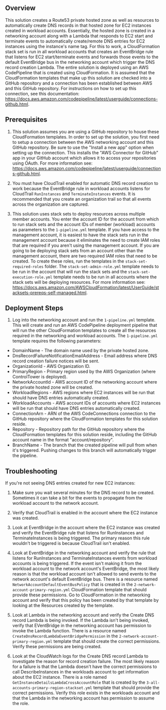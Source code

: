 ## Overview
This solution creates a Route53 private hosted zone as well as resources to automatically create DNS records in that hosted zone for EC2 instances created in workload accounts. Essentially, the hosted zone is created in a networking account along with a Lambda that responds to EC2 start and terminate events to automatically create/remote DNS entries for EC2 instances using the instance's name tag. For this to work, a CloudFormation stack set is run in all workload accounts that creates an EventBridge rule that listens for EC2 start/terminate events and forwards those events to the default EventBridge bus in the networking account which trigger the DNS record creation Lambda. The entire solution is deployed using an AWS CodePipeline that is created using CloudFormation. It is assumed that the CloudFormation templates that make up this solution are checked into a GitHub repository and a connection has been established between AWS and this GitHub repository. For instructions on how to set up this connection, see this documentation: https://docs.aws.amazon.com/codepipeline/latest/userguide/connections-github.html.

## Prerequisites

1. This solution assumes you are using a GitHub repository to house these CloudFormation templates. In order to set up the solution, you first need to setup a connection between the AWS networking account and this GitHub repository. Be sure to use the "Install a new app" option when setting up the connection. This installs the "AWS Connector for GitHub" app in your GitHub account which allows it to access your repositories using OAuth. For more information see: https://docs.aws.amazon.com/codepipeline/latest/userguide/connections-github.html.

2. You must have CloudTrail enabled for automatic DNS record creation to work because the EventBridge rule in workload accounts listens for CloudTrail `RunInstances` and `TerminateInstances` events. It is recommended that you create an organization trail so that all events across the organization are captured.

3. This solution uses stack sets to deploy resources across multiple member accounts. You enter the account ID for the account from which to run stack sets and the account IDs of member (workload) accounts as parameters to the `1-pipeline.yml` template. If you have access to the management account, it is easiest to have the stack sets run in the management account because it eliminates the need to create IAM roles that are required if you aren't using the management account. If you are going to be deploying stack sets from an account other than the management account, there are two required IAM roles that need to be created. To create these roles, run the templates in the `stack-set-required-roles` folder. The `stack-set-admin-role.yml` template needs to be run in the account that will run the stack sets and the `stack-set-execution-role.yml` template needs to be run in all accounts where the stack sets will be deploying resources. For more information see: https://docs.aws.amazon.com/AWSCloudFormation/latest/UserGuide/stacksets-prereqs-self-managed.html.

## Deployment Steps

1. Log into the networking account and run the `1-pipeline.yml` template. This will create and run an AWS CodePipeline deployment pipeline that will run the other CloudFormation templates to create all the resources required in the networking and workload accounts. The `1-pipeline.yml` template requires the following parameters:

- DomainName - The domain name used by the private hosted zone.
- DnsRecordFailureNotificationEmailAddress - Email address where DNS record creation failure notices will be sent.
- OrganizationId - AWS Organization ID.
- PrimaryRegion - Primary region used by the AWS Organization (where ControlTower is deployed).
- NetworkAccountId - AWS account ID of the networking account where the private hosted zone will be created.
- WorkloadRegions - AWS regions where EC2 instances will be run that should have DNS entries automatically created.
- WorkloadAccounts - AWS account IDs of accounts where EC2 instances will be run that should have DNS entries automatically created.
- ConnectionArn - ARN of the AWS CodeConnections connection to the GitHub repository where the CloudFormation templates for this solution reside.
- Repository - Repository path for the GitHub repository where the CloudFormation templates for this solution reside, including the GitHub account name in the format "account/repository".
- BranchName - The branch that the created pipeline will pull from when it's triggered. Pushing changes to this branch will automatically trigger the pipeline.

## Troubleshooting
If you're not seeing DNS entries created for new EC2 instances:

1. Make sure you wait several minutes for the DNS record to be created. Sometimes it can take a bit for the events to propagate from the workload account to the network account.

2. Verify that CloudTrail is enabled in the account where the EC2 instance was created.

3. Look at EventBridge in the account where the EC2 instance was created and verify the EventBridge rule that listens for RunInstances and TerminateInstances is being triggered. The primary reason this rule wouldn't be triggered is because CloudTrail isn't enabled.

4. Look at EventBridge in the networking account and verify the rule that listens for RunInstances and TerminateInstances events from workload accounts is being triggered. If the event isn't making it from the workload account to the network account's EventBridge, the most likely reason is that the workload account isn't allowed to send events to the network account's default EventBridge bus. There is a resource named `NetworkAccountDefaultEventBusPolicy` that is created in the `2-network-account-primary-region.yml` CloudFormation template that should provide these permissions. Go to CloudFormation in the networking account and verify that this policy has been created by that template by looking at the Resources created by the template.

5. Look at Lambda in the networking account and verify the Create DNS record Lambda is being invoked. If the Lambda isn't being invoked, verify that EVentBridge in the networking account has permission to invoke the Lambda function. There is a resource named `CreateDnsRecordLambdaEventBridgePermission` in the `2-network-account-primary-region.yml` template that should create the correct permissions. Verify these permissions are being created.

6. Look at the CloudWatch logs for the Create DNS record Lambda to investigate the reason for record creation failure. The most likely reason for a failure is that the Lambda doesn't have the correct permissions to call DescribeInstances in the workloads account to get information about the EC2 instance. There is a role named `GetInstanceDetailsLambdaCrossAccountRole` that is created by the `3-all-accounts-primary-region-stackset.yml` template that should provide the correct permissions. Verify this role exists in the workloads account and that the Lambda in the networking account has permission to assume the role.
